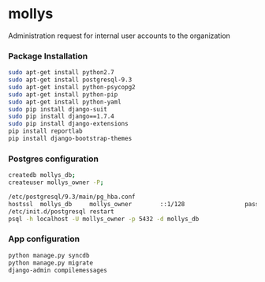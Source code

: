# mollys
Administration request for internal user accounts to the organization


### Package Installation
```bash
sudo apt-get install python2.7
sudo apt-get install postgresql-9.3
sudo apt-get install python-psycopg2
sudo apt-get install python-pip
sudo apt-get install python-yaml
sudo pip install django-suit
sudo pip install django==1.7.4
sudo pip install django-extensions
pip install reportlab
pip install django-bootstrap-themes
```
### Postgres configuration
```bash
createdb mollys_db;
createuser mollys_owner -P;

/etc/postgresql/9.3/main/pg_hba.conf
hostssl  mollys_db     mollys_owner        ::1/128                 password
/etc/init.d/postgresql restart
psql -h localhost -U mollys_owner -p 5432 -d mollys_db
```
### App configuration
```bash
python manage.py syncdb
python manage.py migrate
django-admin compilemessages
```
